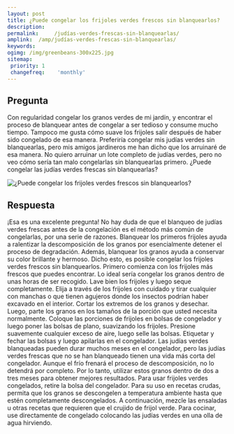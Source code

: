 ```yaml
---
layout: post
title: ¿Puede congelar los frijoles verdes frescos sin blanquearlos?  
description: 
permalink:     /judías-verdes-frescas-sin-blanquearlas/
amplink:  /amp/judías-verdes-frescas-sin-blanquearlas/
keywords: 
ogimg: /img/greenbeans-300x225.jpg
sitemap:
 priority: 1
 changefreq:    'monthly'
---
```




## Pregunta

Con regularidad congelar los granos verdes de mi jardín, y encontrar el proceso de blanquear antes de congelar a ser tedioso y consume mucho tiempo. Tampoco me gusta cómo suave los frijoles salir después de haber sido congelado de esa manera. Preferiría congelar mis judías verdes sin blanquearlas, pero mis amigos jardineros me han dicho que los arruinaré de esa manera. No quiero arruinar un lote completo de judías verdes, pero no veo cómo sería tan malo congelarlas sin blanquearlas primero. ¿Puede congelar las judías verdes frescas sin blanquearlas?


![¿Puede congelar los frijoles verdes frescos sin blanquearlos?](https://sepuedecongelar.com/img/greenbeans-300x225.jpg "¿Puede congelar los frijoles verdes frescos sin blanquearlos?" )


## Respuesta

¡Esa es una excelente pregunta! No hay duda de que el blanqueo de judías verdes frescas antes de la congelación es el método más común de congelarlas, por una serie de razones. Blanquear los primeros frijoles ayuda a ralentizar la descomposición de los granos por esencialmente detener el proceso de degradación. Además, blanquear los granos ayuda a conservar su color brillante y hermoso. Dicho esto, es posible congelar los frijoles verdes frescos sin blanquearlos.
Primero comienza con los frijoles más frescos que puedes encontrar. Lo ideal sería congelar los granos dentro de unas horas de ser recogido. Lave bien los frijoles y luego seque completamente. Elija a través de los frijoles con cuidado y tirar cualquier con manchas o que tienen agujeros donde los insectos podrían haber excavado en el interior. Cortar los extremos de los granos y desechar.
Luego, parte los granos en los tamaños de la porción que usted necesita normalmente. Coloque las porciones de frijoles en bolsas de congelador y luego poner las bolsas de plano, suavizando los frijoles. Presione suavemente cualquier exceso de aire, luego selle las bolsas. Etiquetar y fechar las bolsas y luego apilarlas en el congelador. Las judías verdes blanqueadas pueden durar muchos meses en el congelador, pero las judías verdes frescas que no se han blanqueado tienen una vida más corta del congelador. Aunque el frío frenará el proceso de descomposición, no lo detendrá por completo. Por lo tanto, utilizar estos granos dentro de dos a tres meses para obtener mejores resultados.
Para usar frijoles verdes congelados, retire la bolsa del congelador. Para su uso en recetas crudas, permita que los granos se descongelen a temperatura ambiente hasta que estén completamente descongelados. A continuación, mezcle las ensaladas u otras recetas que requieren que el crujido de frijol verde. Para cocinar, use directamente de congelado colocando las judías verdes en una olla de agua hirviendo.
